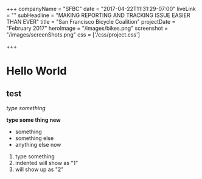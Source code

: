 +++
companyName = "SFBC"
date = "2017-04-22T11:31:29-07:00"
liveLink = ""
subHeadline = "MAKING REPORTING AND TRACKING ISSUE EASIER THAN EVER"
title = "San Francisco Bicycle Coalition"
projectDate = "February 2017"
heroImage = "/images/bikes.png"
screenshot = "/images/screenShots.png"
css = ['/css/project.css']

+++

<!--headers-->
# Hello World
## test
<!--italisized-->
*type something*

<!--bold-->
**type some thing new**

<!--list-->
* something
* something else
* anything else now

<!-- numbered list -->
1. type something
  2. indented will show as "1"
3. will show up as "2"
